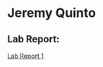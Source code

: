 # Jeremy Quinto

## Lab Report:
[Lab Report 1](https://jpquinto.github.io/cse15l-lab-reports/lab-report-1-week-2.html)
